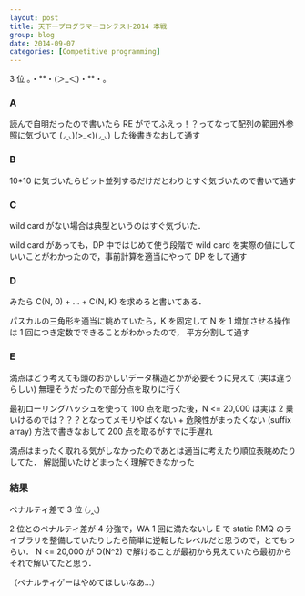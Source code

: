 ```yaml
---
layout: post
title: 天下一プログラマーコンテスト2014 本戦
group: blog
date: 2014-09-07
categories: [Competitive programming]
---
```


3 位 。・°°・(＞_＜)・°°・。

### A
読んで自明だったので書いたら RE がでてふえっ！？ってなって配列の範囲外参照に気づいて (◞‸◟)(>_<)(◞‸◟) した後書きなおして通す

### B
10*10 に気づいたらビット並列するだけだとわりとすぐ気づいたので書いて通す

### C
wild card がない場合は典型というのはすぐ気づいた．

wild card があっても，DP 中ではじめて使う段階で wild card を実際の値にしていいことがわかったので，事前計算を適当にやって DP をして通す

### D
みたら C(N, 0) + ... + C(N, K) を求めろと書いてある．

パスカルの三角形を適当に眺めていたら，K を固定して N を 1 増加させる操作は 1 回につき定数でできることがわかったので，
平方分割して通す

### E
満点はどう考えても頭のおかしいデータ構造とかが必要そうに見えて (実は違うらしい) 無理そうだったので部分点を取りに行く

最初ローリングハッシュを使って 100 点を取った後，N <= 20,000 は実は 2 乗いけるのでは？？？となってメモリやばくない + 
危険性がまったくない (suffix array) 方法で書きなおして 200 点を取るがすでに手遅れ

満点はまったく取れる気がしなかったのであとは適当に考えたり順位表眺めたりしてた．
解説聞いたけどまったく理解できなかった

### 結果
ペナルティ差で 3 位 (◞‸◟)

2 位とのペナルティ差が 4 分強で，WA 1 回に満たないし E で static RMQ のライブラリを整備していたりしたら簡単に逆転したレベルだと思うので，とてもつらい．
N <= 20,000 が O(N^2) で解けることが最初から見えていたら最初からそれで解いてたと思う．

（ペナルティゲーはやめてほしいなあ…）
